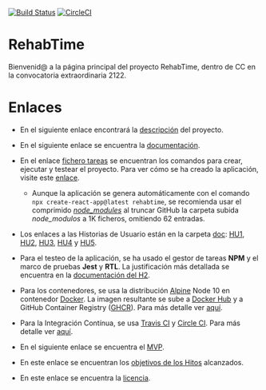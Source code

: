 [![Build Status](https://app.travis-ci.com/e89835/RehabTime.svg?branch=main)](https://app.travis-ci.com/e89835/RehabTime)
[![CircleCI](https://dl.circleci.com/status-badge/img/gh/e89835/RehabTime/tree/main.svg?style=svg)](https://dl.circleci.com/status-badge/redirect/gh/e89835/RehabTime/tree/main)


# RehabTime
Bienvenid@ a la página principal del proyecto RehabTime, dentro de CC en la convocatoria extraordinaria 2122.

# Enlaces
- En el siguiente enlace encontrará la [descripción](https://github.com/e89835/RehabTime/blob/main/doc/Description.md) del proyecto.

- En el siguiente enlace se encuentra la [documentación](https://github.com/e89835/RehabTime/blob/main/doc/Documentation.md).

- En el enlace [fichero tareas](https://github.com/e89835/RehabTime/blob/main/doc/fichero_tareas) se encuentran los comandos para crear, ejecutar y testear el proyecto. Para ver cómo se ha creado la aplicación, visite este [enlace](https://github.com/e89835/RehabTime/blob/main/doc/Documentation.md#rehabtime---creaci%C3%B3n-aplicaci%C3%B3n).
    - Aunque la aplicación se genera automáticamente con el comando `npx create-react-app@latest rehabtime`, se recomienda usar el comprimido _[node_modules](https://mega.nz/file/fB0RGJQS#ZzmttG0TOHFAYv974PQNn0Th6_Jio4NAm6h2oOQNAR4)_ al truncar GitHub la carpeta subida _node_modulos_ a 1K ficheros, omitiendo 62 entradas.

- Los enlaces a las Historias de Usuario están en la carpeta [doc](https://github.com/e89835/RehabTime/blob/main/doc/): [HU1](https://github.com/e89835/RehabTime/blob/main/doc/US1.md), [HU2](https://github.com/e89835/RehabTime/blob/main/doc/US2.md), [HU3](https://github.com/e89835/RehabTime/blob/main/doc/US3.md), [HU4](https://github.com/e89835/RehabTime/blob/main/doc/US4.md) y [HU5](https://github.com/e89835/RehabTime/blob/main/doc/US5.md).

- Para el testeo de la aplicación, se ha usado el gestor de tareas **NPM** y el marco de pruebas **Jest** y **RTL**. La justificación más detallada se encuentra en la [documentación del H2](https://github.com/e89835/RehabTime/blob/main/doc/Documentation.md#rehabtime---hito-2).

- Para los contenedores, se usa la distribución [Alpine](https://hub.docker.com/_/alpine) Node 10 en contenedor [Docker](https://docs.docker.com/get-started/overview/). La imagen resultante se sube a [Docker Hub](https://hub.docker.com/) y a GitHub Container Registry ([GHCR](https://github.com/features/packages)). Para más detalle ver [aquí](https://github.com/e89835/RehabTime/blob/main/doc/Documentation.md#rehabtime---hito-3).

- Para la Integración Contínua, se usa [Travis CI](https://app.travis-ci.com/github/e89835/RehabTime) y [Circle CI](https://app.circleci.com/pipelines/github/e89835/RehabTime). Para más detalle ver [aquí](https://github.com/e89835/RehabTime/blob/main/doc/Documentation.md#rehabtime---hito-4).

- En el siguiente enlace se encuentra el [MVP](https://github.com/e89835/RehabTime/blob/main/doc/MVP.md).

- En este enlace se encuentran los [objetivos de los Hitos](https://github.com/e89835/RehabTime/blob/main/doc/Objectives.md) alcanzados. 

- En este enlace se encuentra la [licencia](https://github.com/e89835/RehabTime/blob/main/LICENSE).
